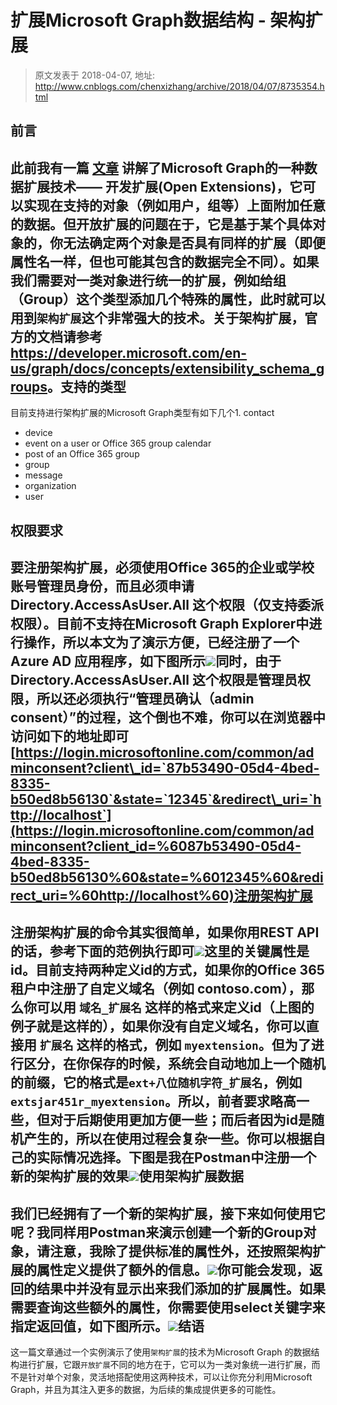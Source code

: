 # 扩展Microsoft Graph数据结构 - 架构扩展 
> 原文发表于 2018-04-07, 地址: http://www.cnblogs.com/chenxizhang/archive/2018/04/07/8735354.html 


前言
--

此前我有一篇 [文章](https://github.com/chenxizhang/office365dev/blob/master/docs/graphextensions.md) 讲解了Microsoft Graph的一种数据扩展技术—— 开发扩展(Open Extensions)，它可以实现在支持的对象（例如用户，组等）上面附加任意的数据。但开放扩展的问题在于，它是基于某个具体对象的，你无法确定两个对象是否具有同样的扩展（即便属性名一样，但也可能其包含的数据完全不同）。如果我们需要对一类对象进行统一的扩展，例如给组（Group）这个类型添加几个特殊的属性，此时就可以用到`架构扩展`这个非常强大的技术。关于架构扩展，官方的文档请参考 <https://developer.microsoft.com/en-us/graph/docs/concepts/extensibility_schema_groups>。支持的类型
-----

目前支持进行架构扩展的Microsoft Graph类型有如下几个1. contact
- device
- event on a user or Office 365 group calendar
- post of an Office 365 group
- group
- message
- organization
- user

权限要求
----

要注册架构扩展，必须使用Office 365的企业或学校账号管理员身份，而且必须申请 Directory.AccessAsUser.All 这个权限（仅支持委派权限）。目前不支持在Microsoft Graph Explorer中进行操作，所以本文为了演示方便，已经注册了一个Azure AD 应用程序，如下图所示[![](https://github.com/chenxizhang/office365dev/raw/master/docs/images/2018-04-07-21-48-59.png)](https://github.com/chenxizhang/office365dev/blob/master/docs/images/2018-04-07-21-48-59.png)同时，由于Directory.AccessAsUser.All 这个权限是管理员权限，所以还必须执行“管理员确认（admin consent）”的过程，这个倒也不难，你可以在浏览器中访问如下的地址即可[https://login.microsoftonline.com/common/adminconsent?client\_id=`87b53490-05d4-4bed-8335-b50ed8b56130`&state=`12345`&redirect\_uri=`http://localhost`](https://login.microsoftonline.com/common/adminconsent?client_id=%6087b53490-05d4-4bed-8335-b50ed8b56130%60&state=%6012345%60&redirect_uri=%60http://localhost%60)注册架构扩展
------

注册架构扩展的命令其实很简单，如果你用REST API的话，参考下面的范例执行即可[![](https://github.com/chenxizhang/office365dev/raw/master/docs/images/2018-04-07-21-54-38.png)](https://github.com/chenxizhang/office365dev/blob/master/docs/images/2018-04-07-21-54-38.png)这里的关键属性是id。目前支持两种定义id的方式，如果你的Office 365 租户中注册了自定义域名（例如 contoso.com），那么你可以用 `域名_扩展名` 这样的格式来定义id（上图的例子就是这样的），如果你没有自定义域名，你可以直接用 `扩展名` 这样的格式，例如 `myextension`。但为了进行区分，在你保存的时候，系统会自动地加上一个随机的前缀，它的格式是`ext+八位随机字符_扩展名`，例如`extsjar451r_myextension`。所以，前者要求略高一些，但对于后期使用更加方便一些；而后者因为id是随机产生的，所以在使用过程会复杂一些。你可以根据自己的实际情况选择。下图是我在Postman中注册一个新的架构扩展的效果[![](https://github.com/chenxizhang/office365dev/raw/master/docs/images/2018-04-07-22-20-55.png)](https://github.com/chenxizhang/office365dev/blob/master/docs/images/2018-04-07-22-20-55.png)使用架构扩展数据
--------

我们已经拥有了一个新的架构扩展，接下来如何使用它呢？我同样用Postman来演示创建一个新的Group对象，请注意，我除了提供标准的属性外，还按照架构扩展的属性定义提供了额外的信息。[![](https://github.com/chenxizhang/office365dev/raw/master/docs/images/2018-04-07-22-26-30.png)](https://github.com/chenxizhang/office365dev/blob/master/docs/images/2018-04-07-22-26-30.png)你可能会发现，返回的结果中并没有显示出来我们添加的扩展属性。如果需要查询这些额外的属性，你需要使用select关键字来指定返回值，如下图所示。[![](https://github.com/chenxizhang/office365dev/raw/master/docs/images/2018-04-07-22-29-31.png)](https://github.com/chenxizhang/office365dev/blob/master/docs/images/2018-04-07-22-29-31.png)结语
--

这一篇文章通过一个实例演示了使用`架构扩展`的技术为Microsoft Graph 的数据结构进行扩展，它跟`开放扩展`不同的地方在于，它可以为一类对象统一进行扩展，而不是针对单个对象，灵活地搭配使用这两种技术，可以让你充分利用Microsoft Graph，并且为其注入更多的数据，为后续的集成提供更多的可能性。

































